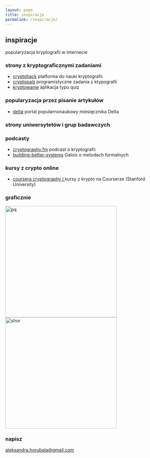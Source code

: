 ```yaml
---
layout: page
title: inspiracje
permalink: /inspiracje/
---
```


## inspiracje

popularyzacja kryptografii w internecie

### strony z kryptograficznymi zadaniami

<ul>
  <li> <a href="https://cryptohack.org/" target="_blank">cryptohack</a> platforma do nauki kryptografii </li>
  <li> <a href="https://cryptopals.com/" target="_blank">cryptopals</a> programistyczne zadania z ktypografii</li>
  <li><a href="https://kryptowanie.herokuapp.com/" target="_blank">kryptowanie</a> aplikacja typu quiz </li>
</ul>

### popularyzacja przez pisanie artykułów

<ul>
  <li> <a href="http://www.deltami.edu.pl/" target="_blank">delta</a> portal popularnonaukowy miesięcznika Delta </li>
</ul>

### strony uniwersytetów i grup badawczych

### podcasty

<ul>
  <li> <a href="https://www.cryptography.fm/" target="_blank">cryptography.fm</a> podcast o kryptografii </li>
  <li> <a href="  https://building-better-systems.simplecast.com/" target="_blank">building-better-systems</a> Galois o metodach formalnych </li>
</ul>

### kursy z crypto online

<ul>
  <li> <a href="https://www.coursera.org/learn/crypto" target="_blank">coursera cryptography I </a> kursy z krypto na Courserze (Stanford University) </li>
</ul>

### graficznie

<img src="{{ site.baseurl }}/images/pq-factor.jpg" alt="pq" style="height: 350px;"/>
<img src="{{ site.baseurl }}/images/shor.jpg" alt="shor" style="height: 350px;"/>

### napisz

[aleksandra.horubala@gmail.com](mailto:aleksandra.horubala@gmail.com)
